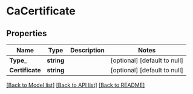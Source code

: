 # CaCertificate

## Properties
Name | Type | Description | Notes
------------ | ------------- | ------------- | -------------
**Type_** | **string** |  | [optional] [default to null]
**Certificate** | **string** |  | [optional] [default to null]

[[Back to Model list]](../README.md#documentation-for-models) [[Back to API list]](../README.md#documentation-for-api-endpoints) [[Back to README]](../README.md)

